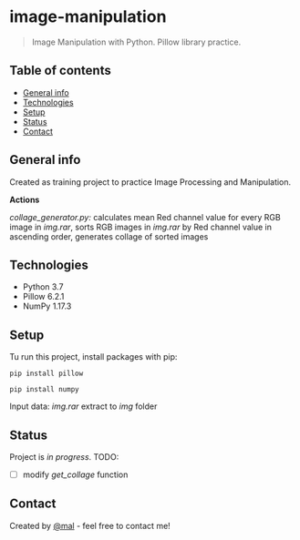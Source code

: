 # image-manipulation
> Image Manipulation with Python. Pillow library practice.

## Table of contents
* [General info](#general-info)
* [Technologies](#technologies)
* [Setup](#setup)
* [Status](#status)
* [Contact](#contact)

## General info
Created as training project to practice Image Processing and Manipulation. 

**Actions**

*collage_generator.py:* calculates mean Red channel value for every RGB image in *img.rar*, sorts RGB images in *img.rar* by Red channel value in ascending order, generates collage of sorted images 

## Technologies
* Python 3.7
* Pillow 6.2.1
* NumPy 1.17.3


## Setup
Tu run this project, install packages with pip: 

`pip install pillow`

`pip install numpy`

Input data: *img.rar* extract to *img* folder

## Status
Project is _in progress_. TODO: 
- [ ] modify *get_collage* function

## Contact
Created by [@mal](https://www.linkedin.com/in/malwina-kotowicz/) - feel free to contact me!

